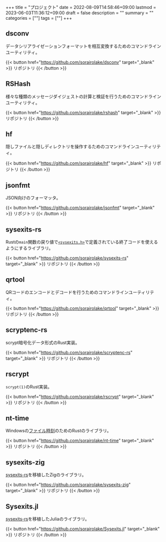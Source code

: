 +++
title = "プロジェクト"
date = 2022-08-09T14:58:46+09:00
lastmod = 2023-06-03T11:36:12+09:00
draft = false
description = ""
summary = ""
categories = [""]
tags = [""]
+++

## dsconv

データシリアライゼーションフォーマットを相互変換するためのコマンドラインユーティリティ。

{{< button href="https://github.com/sorairolake/dsconv" target="_blank" >}}
リポジトリ
{{< /button >}}

## RSHash

様々な種類のメッセージダイジェストの計算と検証を行うためのコマンドラインユーティリティ。

{{< button href="https://github.com/sorairolake/rshash" target="_blank" >}}
リポジトリ
{{< /button >}}

## hf

隠しファイルと隠しディレクトリを操作するためのコマンドラインユーティリティ。

{{< button href="https://github.com/sorairolake/hf" target="_blank" >}}
リポジトリ
{{< /button >}}

## jsonfmt

JSON向けのフォーマッタ。

{{< button href="https://github.com/sorairolake/jsonfmt" target="_blank" >}}
リポジトリ
{{< /button >}}

## sysexits-rs

Rustの`main`関数の戻り値で[`<sysexits.h>`](https://man.openbsd.org/sysexits)で定義されている終了コードを使えるようにするライブラリ。

{{< button href="https://github.com/sorairolake/sysexits-rs" target="_blank" >}}
リポジトリ
{{< /button >}}

## qrtool

QRコードのエンコードとデコードを行うためのコマンドラインユーティリティ。

{{< button href="https://github.com/sorairolake/qrtool" target="_blank" >}}
リポジトリ
{{< /button >}}

## scryptenc-rs

scrypt暗号化データ形式のRust実装。

{{< button href="https://github.com/sorairolake/scryptenc-rs" target="_blank" >}}
リポジトリ
{{< /button >}}

## rscrypt

`scrypt(1)`のRust実装。

{{< button href="https://github.com/sorairolake/rscrypt" target="_blank" >}}
リポジトリ
{{< /button >}}

## nt-time

Windowsの[ファイル時刻](https://learn.microsoft.com/ja-jp/windows/win32/sysinfo/file-times)のためのRustのライブラリ。

{{< button href="https://github.com/sorairolake/nt-time" target="_blank" >}}
リポジトリ
{{< /button >}}

## sysexits-zig

[sysexits-rs](#sysexits-rs)を移植したZigのライブラリ。

{{< button href="https://github.com/sorairolake/sysexits-zig" target="_blank" >}}
リポジトリ
{{< /button >}}

## Sysexits.jl

[sysexits-rs](#sysexits-rs)を移植したJuliaのライブラリ。

{{< button href="https://github.com/sorairolake/Sysexits.jl" target="_blank" >}}
リポジトリ
{{< /button >}}
